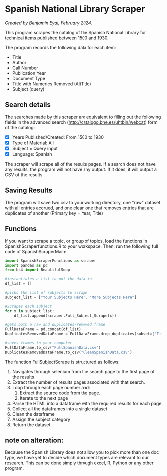 # Spanish National Library Scraper

*Created by Benjamin Eyal, February 2024.*

This program scrapes the catalog of the Spanish National Library for technical items published between 1500 and 1930.

The program records the following data for each item:
- Title
- Author
- Call Number
- Publication Year
- Document Type
- Title with Numerics Removed (AltTitle)
- Subject (query)

## Search details
The searches made by this scraper are equivalent to filling out the following fields in the advanced search (http://catalogo.bne.es/uhtbin/webcat) form of the catalog:
- [x] Years Published/Created: From 1500 to 1930 
- [x] Type of Material: All
- [x] Subject = Query input
- [x] Language: Spanish

The scraper will scrape all of the results pages. If a search does not have any results, the program will not have any output. If it does, it will output a CSV of the results 

## Saving Results
The program will save two csv to your working directory, one "raw" dataset with all entries accrued, and one clean one that removes entries that are duplicates of another (Primary key = Year, Title)

## Functions
If you want to scrape a topic, or group of topics, load the functions in SpanishScraperfunctions.R to your workspace. Then, run the following full code of SpanishScraperMain:
```py
import SpanishScraperFunctions as scraper
import pandas as pd
from bs4 import BeautifulSoup

#instantiates a list to put the data in
df_list = []

#picks the list of subjects to scrape
subject_list = ["Your Subjects Here", "More Subjects Here"]

#Scrapes each subject
for x in subject_list:
    df_list.append(scraper.Full_Subject_Scrape(x))

#gets both a raw and duplicates-removed frame 
FullDataFrame = pd.concat(df_list)
DuplicatesRemovedDataFrame = FullDataFrame.drop_duplicates(subset=['Title','Year'], keep = 'first')

#saves frames to your computer 
FullDataFrame.to_csv("FullSpanishData.csv")
DuplicatesRemovedDataFrame.to_csv("CleanSpanishData.csv")
```
The function FullSubjectScrape is structured as follows:
1. Navigates through selenium from the search page to the first page of the results
2. Extract the number of results pages associated with that search.
3. Loop through each page number and:
   1. Extract the source code from the page.
   2. Iterate to the next page
4. Parse the HTML into a dataframe with the required results for each page
5. Collect all the dataframes into a single dataset
6. Clean the dataframe
7. Assign the subject category
8. Return the dataset


## note on alteration:
Because the Spanish Library does not allow you to pick more than one doc type, we have yet to decide which document types are relevant to our research. This can be done simply through excel, R, Python or any other program. 